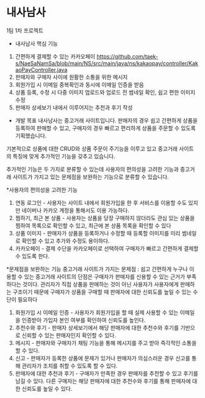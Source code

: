 # 내사남사
1팀 1차 프로젝트

- 내사남사 핵심 기능
1. 간편하게 결제할 수 있는 카카오페이
https://github.com/taek-s/NaeSaNamSa/blob/main/NS/src/main/java/ns/kakaopay/controller/KakaoPayController.java
2. 판매자와 구매자 사이에 원활한 소통을 위한 메시지
3. 회원가입 시 이메일 중복확인과 동시에 이메일 인증을 받음
4. 상품 등록, 수정 시 다중 이미지 업로드와 업로드 전 썸네일 확인, 쉽고 편한 이미지 수정
5. 판매자 상세보기 내에서 이루어지는 추천과 후기 작성

- 개발 목표
내사남사는 중고거래 사이트입니다.
판매자의 경우 쉽고 간편하게 상품을 등록하여 판매할 수 있고,
구매자의 경우 빠르고 편리하게 상품을 주문할 수 있도록 기획했습니다.

기본적으로 상품에 대한 CRUD와 상품 주문이 주기능을 이루고 있고 중고거래 사이트의 특징에
맞게 추가적인 기능을 갖추고 있습니다.

추가적인 기능은 두 가지로 분류할 수 있는데 사용자의 편의성을 고려한 기능과 중고거래 사이트가
가지고 있는 문제점을 보완하는 기능으로 분류할 수 있습니다.

 *사용자의 편의성을 고려한 기능
 1. 연동 로그인 - 사용자는 사이트 내에서 회원가입을 한 후 서비스를 이용할 수도 있지만 네이버나 카카오 계정을 통해서도 이용 가능하다.
 2. 찜하기, 최근 본 상품 - 사용자는 상품을 당장 구매하지 않더라도 관심 있는 상품을 찜하여 목록으로 확인할 수 있고, 최근에 본 상품 목록을 확인할 수 있다
 3. 상품 이미지 - 판매자가 상품을 등록하거나 수정할 때 등록할 이미지를 미리 썸네일로 확인할 수 있고 추가와 수정도 용이하다.
 4. 카카오페이 - 결제 수단을 카카오페이로 선택하여 구매자가 빠르고 간편하게 결제할 수 있도록 한다.

 *문제점을 보완하는 기능
 중고거래 사이트가 가지는 문제점 : 쉽고 간편하게 누구나 이용할 수 있는 중고거래 사이트의 단점은 구매자가 판매자를 신용할 수 있는 근거가
 부족하다는 것이다. 관리자가 직접 상품을 판매하는 것이 아닌 사용자가 사용자에게 판매하는 구조이기 때문에 구매자가 상품을 구매할 때 판매자에
 대한 신뢰도를 높일 수 있는 수단이 필요하다
 1. 화원가입 시 이메일 인증 - 사용자가 회원가입을 할 때 실제 사용할 수 있는 이메일을 인증받아 가입자 본인 여부를 확인하여 신뢰도를 높인다.
 2. 추천수와 후기 - 판매자 상세보기에서 해당 판매자에 대한 추천수와 후기를 기반으로 신뢰할 수 있는 판매자인지 확인할 수 있다.
 3. 메시지 - 판매자와 구매자가 채팅 기능을 통해 메시지를 주고 받아 즉각적인 소통을 할 수 있다.
 4. 신고 - 판매자가 등록한 상품에 문제가 있거나 판매자가 의심스러운 경우 신고를 통해 관리자가 조치를 취할 수 있도록 할 수 있다.
 5. 판매자에 대한 추천과 후기 - 구매자가 만족한 경우 판매자를 추천할 수 있고 후기를 남길 수 있다. 다른 구매자는 해당 판매자에 대한 추천수와
 후기를 통해 판매자에 대한 신뢰도를 높일 수 있다.

